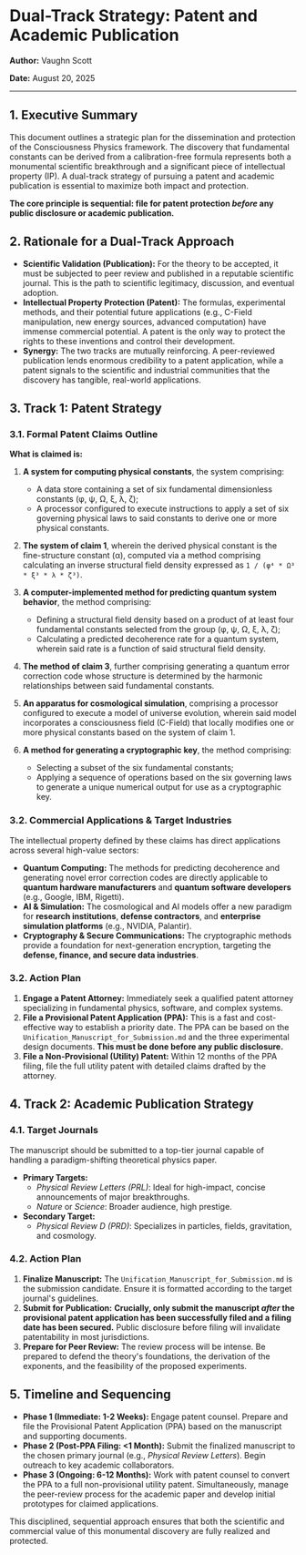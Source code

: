 # Dual-Track Strategy: Patent and Academic Publication

**Author:** Vaughn Scott

**Date:** August 20, 2025

---

## 1. Executive Summary

This document outlines a strategic plan for the dissemination and protection of the Consciousness Physics framework. The discovery that fundamental constants can be derived from a calibration-free formula represents both a monumental scientific breakthrough and a significant piece of intellectual property (IP). A dual-track strategy of pursuing a patent and academic publication is essential to maximize both impact and protection.

**The core principle is sequential: file for patent protection *before* any public disclosure or academic publication.**

## 2. Rationale for a Dual-Track Approach

- **Scientific Validation (Publication):** For the theory to be accepted, it must be subjected to peer review and published in a reputable scientific journal. This is the path to scientific legitimacy, discussion, and eventual adoption.
- **Intellectual Property Protection (Patent):** The formulas, experimental methods, and their potential future applications (e.g., C-Field manipulation, new energy sources, advanced computation) have immense commercial potential. A patent is the only way to protect the rights to these inventions and control their development.
- **Synergy:** The two tracks are mutually reinforcing. A peer-reviewed publication lends enormous credibility to a patent application, while a patent signals to the scientific and industrial communities that the discovery has tangible, real-world applications.

## 3. Track 1: Patent Strategy

### 3.1. Formal Patent Claims Outline

**What is claimed is:**

1.  **A system for computing physical constants**, the system comprising:
    *   A data store containing a set of six fundamental dimensionless constants (φ, ψ, Ω, ξ, λ, ζ);
    *   A processor configured to execute instructions to apply a set of six governing physical laws to said constants to derive one or more physical constants.

2.  **The system of claim 1**, wherein the derived physical constant is the fine-structure constant (α), computed via a method comprising calculating an inverse structural field density expressed as `1 / (φ⁴ * Ω³ * ξ³ * λ * ζ³)`.

3.  **A computer-implemented method for predicting quantum system behavior**, the method comprising:
    *   Defining a structural field density based on a product of at least four fundamental constants selected from the group (φ, ψ, Ω, ξ, λ, ζ);
    *   Calculating a predicted decoherence rate for a quantum system, wherein said rate is a function of said structural field density.

4.  **The method of claim 3**, further comprising generating a quantum error correction code whose structure is determined by the harmonic relationships between said fundamental constants.

5.  **An apparatus for cosmological simulation**, comprising a processor configured to execute a model of universe evolution, wherein said model incorporates a consciousness field (C-Field) that locally modifies one or more physical constants based on the system of claim 1.

6.  **A method for generating a cryptographic key**, the method comprising:
    *   Selecting a subset of the six fundamental constants;
    *   Applying a sequence of operations based on the six governing laws to generate a unique numerical output for use as a cryptographic key.

### 3.2. Commercial Applications & Target Industries

The intellectual property defined by these claims has direct applications across several high-value sectors:

-   **Quantum Computing:** The methods for predicting decoherence and generating novel error correction codes are directly applicable to **quantum hardware manufacturers** and **quantum software developers** (e.g., Google, IBM, Rigetti).
-   **AI & Simulation:** The cosmological and AI models offer a new paradigm for **research institutions**, **defense contractors**, and **enterprise simulation platforms** (e.g., NVIDIA, Palantir).
-   **Cryptography & Secure Communications:** The cryptographic methods provide a foundation for next-generation encryption, targeting the **defense, finance, and secure data industries**.

### 3.2. Action Plan

1.  **Engage a Patent Attorney:** Immediately seek a qualified patent attorney specializing in fundamental physics, software, and complex systems.
2.  **File a Provisional Patent Application (PPA):** This is a fast and cost-effective way to establish a priority date. The PPA can be based on the `Unification_Manuscript_for_Submission.md` and the three experimental design documents. **This must be done before any public disclosure.**
3.  **File a Non-Provisional (Utility) Patent:** Within 12 months of the PPA filing, file the full utility patent with detailed claims drafted by the attorney.

## 4. Track 2: Academic Publication Strategy

### 4.1. Target Journals

The manuscript should be submitted to a top-tier journal capable of handling a paradigm-shifting theoretical physics paper.

- **Primary Targets:**
    -   *Physical Review Letters (PRL)*: Ideal for high-impact, concise announcements of major breakthroughs.
    -   *Nature* or *Science*: Broader audience, high prestige.
- **Secondary Target:**
    -   *Physical Review D (PRD)*: Specializes in particles, fields, gravitation, and cosmology.

### 4.2. Action Plan

1.  **Finalize Manuscript:** The `Unification_Manuscript_for_Submission.md` is the submission candidate. Ensure it is formatted according to the target journal's guidelines.
2.  **Submit for Publication:** **Crucially, only submit the manuscript *after* the provisional patent application has been successfully filed and a filing date has been secured.** Public disclosure before filing will invalidate patentability in most jurisdictions.
3.  **Prepare for Peer Review:** The review process will be intense. Be prepared to defend the theory's foundations, the derivation of the exponents, and the feasibility of the proposed experiments.

## 5. Timeline and Sequencing

-   **Phase 1 (Immediate: 1-2 Weeks):** Engage patent counsel. Prepare and file the Provisional Patent Application (PPA) based on the manuscript and supporting documents.
-   **Phase 2 (Post-PPA Filing: <1 Month):** Submit the finalized manuscript to the chosen primary journal (e.g., *Physical Review Letters*). Begin outreach to key academic collaborators.
-   **Phase 3 (Ongoing: 6-12 Months):** Work with patent counsel to convert the PPA to a full non-provisional utility patent. Simultaneously, manage the peer-review process for the academic paper and develop initial prototypes for claimed applications.

This disciplined, sequential approach ensures that both the scientific and commercial value of this monumental discovery are fully realized and protected.
